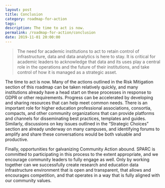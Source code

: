 ```yaml
---
layout: post
title: Conclusion
category: roadmap-for-action
tags:
description: The time to act is now.
permalink: /roadmap-for-action/conclusion
date: 2019-11-01 20:00:00
---
```


> The need for academic institutions to act to retain control of infrastructure, data and data analytics is here to stay. It is critical for academic leaders to acknowledge that data and its uses play a central role in the operations and the future of their institutions, and take control of how it is managed as a strategic asset.

The time to act is now. Many of the actions outlined in the Risk Mitigation section of this roadmap can be taken relatively quickly, and many institutions already have a head start on these processes in response to GDPR or other requirements. Progress can be accelerated by developing and sharing resources that can help meet common needs. There is an important role for higher education professional associations, consortia, compacts, and other community organizations that can provide platforms and channels for disseminating best practices, templates and guides. Similarly, discussions on key issues outlined in the “Strategic Choices” section are already underway on many campuses, and identifying forums to amplify and share these conversations would be both valuable and productive.

Finally, opportunities for galvanizing Community Action abound. SPARC is committed to participating in this process to the extent appropriate, and we encourage community leaders to fully engage as well. Only by working together can we successfully create research and education data infrastructure environment that is open and transparent, that allows and encourages competition, and that operates in a way that is fully aligned with our community values.
